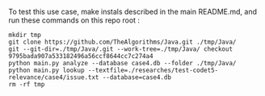 To test this use case, make instals described in the main README.md, and run these commands on this repo root : 

```
mkdir tmp
git clone https://github.com/TheAlgorithms/Java.git ./tmp/Java/
git --git-dir=./tmp/Java/.git --work-tree=./tmp/Java/ checkout 9795bada907a533182496a56ccf8644cc7c274a4
python main.py analyze --database case4.db --folder ./tmp/Java/
python main.py lookup --textfile=./researches/test-codet5-relevance/case4/issue.txt --database=case4.db
rm -rf tmp
```